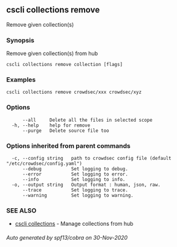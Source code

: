 ## cscli collections remove

Remove given collection(s)

### Synopsis

Remove given collection(s) from hub

```
cscli collections remove collection [flags]
```

### Examples

```
cscli collections remove crowdsec/xxx crowdsec/xyz
```

### Options

```
      --all     Delete all the files in selected scope
  -h, --help    help for remove
      --purge   Delete source file too
```

### Options inherited from parent commands

```
  -c, --config string   path to crowdsec config file (default "/etc/crowdsec/config.yaml")
      --debug           Set logging to debug.
      --error           Set logging to error.
      --info            Set logging to info.
  -o, --output string   Output format : human, json, raw.
      --trace           Set logging to trace.
      --warning         Set logging to warning.
```

### SEE ALSO

* [cscli collections](cscli_collections.md)	 - Manage collections from hub

###### Auto generated by spf13/cobra on 30-Nov-2020
